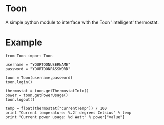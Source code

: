Toon
====

A simple python module to interface with the Toon 'intelligent' thermostat.

Example
====

```
from Toon import Toon

username = "YOURTOONUSERNAME"
password = "YOURTOONPASSWORD"

toon = Toon(username,password)
toon.login()

thermostat = toon.getThermostatInfo()
power = toon.getPowerUsage()
toon.logout()

temp = float(thermostat["currentTemp"]) / 100
print "Current temperature: %.2f degrees Celsius" % temp
print "Current power usage: %d Watt" % power["value"]
```
